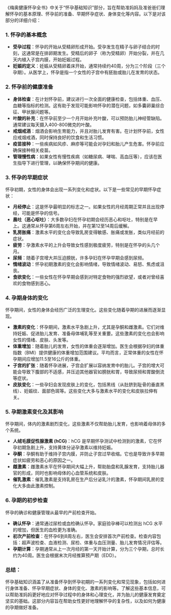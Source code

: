《梅奥健康怀孕全书》中关于“怀孕基础知识”部分，旨在帮助准妈妈及准爸爸们理解怀孕的基本原理、怀孕前的准备、早期怀孕症状、身体变化等内容。以下是对该部分的详细介绍：

### 1. **怀孕的基本概念**

- **受孕过程**：怀孕的开始从受精卵形成开始。受孕发生在精子与卵子结合的时刻，这通常是在排卵期发生。受精后的卵子（称为受精卵）开始分裂，并在几天内植入子宫内膜，开始妊娠过程。
- **妊娠的定义**：妊娠从受精卵着床开始，通常持续约40周，分为三个阶段（三个孕期）。从医学上，怀孕是指一个女性的子宫中有胚胎或胎儿在发育的状态。

### 2. **怀孕前的健康准备**

- **身体检查**：在计划怀孕前，建议进行一次全面的健康检查，包括体重、血压、血糖等指标的检测。这有助于发现可能影响怀孕的潜在问题，如多囊卵巢综合征、甲状腺问题等。
- **叶酸的补充**：在怀孕前至少一个月开始补充叶酸，可以预防胎儿神经管缺陷。通常建议每天摄入400-800微克的叶酸。
- **戒烟戒酒**：烟酒会影响生育能力，并且对胎儿发育有害。在计划怀孕前，女性应戒烟戒酒，同时保持良好的饮食和生活习惯。
- **疫苗接种**：一些疾病如风疹、麻疹等可能会对孕妇和胎儿产生危害。怀孕前应确保接种相关疫苗。
- **管理慢性病**：如果女性有慢性疾病（如糖尿病、哮喘、高血压等），应该在医生指导下进行管理，以确保怀孕期间的健康。

### 3. **怀孕的早期症状**

怀孕初期，女性的身体会出现一系列变化和症状。以下是一些常见的早期怀孕症状：

- **月经停止**：这是怀孕最明显的标志之一。如果女性的月经周期正常并且出现停经，可能是怀孕的信号。
- **晨吐（恶心呕吐）**：大多数孕妇在怀孕初期会经历恶心和呕吐，特别是在早上。这通常从怀孕第6周左右开始，并在第12至14周后缓解。
- **乳房胀痛**：激素水平的变化会导致乳房变得敏感、胀痛或发胀，类似月经前的症状。
- **疲劳**：孕激素水平的上升会导致女性感到极度疲劳，特别是在怀孕的头几个月。
- **尿频**：随着子宫增大并压迫膀胱，许多孕妇在怀孕早期会感到尿频。
- **情绪波动**：怀孕初期激素的变化会影响情绪，导致情绪波动、易怒、焦虑或沮丧。
- **食欲变化**：一些女性在怀孕早期会感到对特定食物的强烈欲望，或者对曾经喜欢的食物感到恶心。

### 4. **孕期身体的变化**

怀孕期间，女性的身体会经历广泛的生理变化。这些变化随着孕期的进展而逐渐显现。

- **激素的变化**：怀孕期间，激素水平急剧上升，尤其是孕酮和雌激素。它们对维持妊娠、促进胎儿发育、准备母体哺乳等至关重要。这些激素的变化也会影响女性的情绪、皮肤、头发等。
- **体重增加**：随着胎儿的发育，女性的体重会逐渐增加。医生会根据孕妇的体重指数（BMI）提供健康的体重增加范围建议。平均而言，正常体重的女性在怀孕期间应增加11.5至16公斤的体重。
- **子宫的扩张**：随着怀孕进展，子宫会扩展以容纳发育中的胎儿。子宫的增大可能会导致下腹部的不适感，并压迫其他器官如膀胱和胃，导致尿频和胃酸倒流等症状。
- **皮肤变化**：一些孕妇会发现皮肤上的变化，包括黑线（从肚脐到耻骨的垂直黑线）、妊娠纹、面部色斑等。这些变化大多与激素水平的变化和皮肤拉伸有关。

### 5. **孕期激素变化及其影响**

怀孕期间，体内的激素剧烈变化，这些激素不仅帮助胎儿发育，也影响着母体的多个系统。

- **人绒毛膜促性腺激素 (hCG)**：hCG 是早期怀孕测试中检测到的激素，它在怀孕初期急剧上升，支持黄体分泌孕激素以维持妊娠。
- **孕酮**：孕酮有助于维持子宫内膜，并防止子宫过早收缩。它也是导致许多早期症状如疲劳和恶心的原因之一。
- **雌激素**：雌激素水平在怀孕期间大幅上升，帮助胎盘和乳腺发育，支持胎儿器官的形成，同时也影响母体的心血管系统和皮肤。
- **催乳激素**：催乳激素是支持乳房在生产后分泌乳汁的激素，怀孕期间乳房的变化大多由此激素控制。

### 6. **孕期的初步检查**

怀孕的确诊和健康管理从最早的产前检查开始。

- **确认怀孕**：通常通过尿检或血检确认怀孕。家庭验孕棒可以检测出 hCG 水平的增加，但医生的血检更为准确。
- **初次产前检查**：在怀孕6到8周左右，医生会安排首次产前检查。检查内容包括：超声波检查、血液检测、尿检、体重与血压测量、胎儿发育情况评估等。
- **孕期计算**：孕期通常从上一次月经的第一天开始计算，分为三个孕期，总时长约为40周。医生会根据末次月经推算预产期（EDD）。

### 总结：

怀孕基础知识涵盖了从准备怀孕到怀孕初期的一系列变化和常见现象，包括如何进行身体准备、怀孕早期症状、身体的变化、激素的影响等。了解这些基本信息，可以帮助准妈妈更好地应对怀孕过程中的身体和心理变化，并为胎儿的健康发育奠定坚实的基础。这部分内容旨在帮助女性更好地理解怀孕的复杂性，以及如何为健康的孕期做好准备。